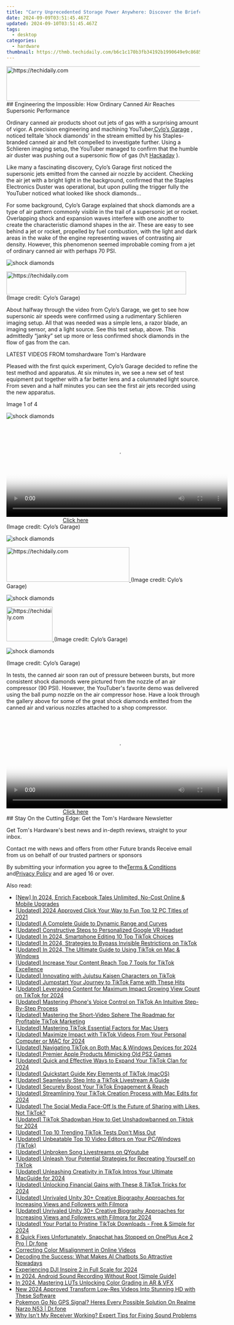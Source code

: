 ```yaml
---
title: "Carry Unprecedented Storage Power Anywhere: Discover the Briefcase Housing 368TB of NVMe SSDs and Advanced Tech Specs"
date: 2024-09-09T03:51:45.467Z
updated: 2024-09-10T03:51:45.467Z
tags:
  - desktop
categories:
  - hardware
thumbnail: https://thmb.techidaily.com/b6c1c170b3fb34192b1990649e9c8685733790cb7484ba703ce124bf47249cb0.jpg
---
```


<!-- affiliate ads begin -->
<a href="https://aligracehair.sjv.io/c/5597632/2135375/19272" target="_top" id="2135375">
  <img src="//a.impactradius-go.com/display-ad/19272-2135375" border="0" alt="https://techidaily.com" width="728" height="90"/>
</a>
<img height="0" width="0" src="https://aligracehair.sjv.io/i/5597632/2135375/19272" style="position:absolute;visibility:hidden;" border="0" />
<!-- affiliate ads end -->
## Engineering the Impossible: How Ordinary Canned Air Reaches Supersonic Performance

Ordinary canned air products shoot out jets of gas with a surprising amount of vigor. A precision engineering and machining YouTuber,[Cylo’s Garage](https://www.youtube.com/watch?v=DfYlLns0els) , noticed telltale ‘shock diamonds’ in the stream emitted by his Staples-branded canned air and felt compelled to investigate further. Using a Schlieren imaging setup, the YouTuber managed to confirm that the humble air duster was pushing out a supersonic flow of gas (h/t [Hackaday](https://hackaday.com/2024/02/18/canned-air-is-unexpectedly-supersonic/) ).

 Like many a fascinating discovery, Cylo’s Garage first noticed the supersonic jets emitted from the canned air nozzle by accident. Checking the air jet with a bright light in the background, confirmed that the Staples Electronics Duster was operational, but upon pulling the trigger fully the YouTuber noticed what looked like shock diamonds...

 For some background, Cylo’s Garage explained that shock diamonds are a type of air pattern commonly visible in the trail of a supersonic jet or rocket. Overlapping shock and expansion waves interfere with one another to create the characteristic diamond shapes in the air. These are easy to see behind a jet or rocket, propelled by fuel combustion, with the light and dark areas in the wake of the engine representing waves of contrasting air density. However, this phenomenon seemed improbable coming from a jet of ordinary canned air with perhaps 70 PSI.

![shock diamonds](https://cdn.mos.cms.futurecdn.net/wMGjjqj2ttbEB8vS7vxPqW-320-80.jpg)

<!-- affiliate ads begin -->
<a href="https://aligracehair.sjv.io/c/5597632/2115950/19272" target="_top" id="2115950">
  <img src="//a.impactradius-go.com/display-ad/19272-2115950" border="0" alt="https://techidaily.com" width="468" height="60"/>
</a>
<img height="0" width="0" src="https://aligracehair.sjv.io/i/5597632/2115950/19272" style="position:absolute;visibility:hidden;" border="0" />
<!-- affiliate ads end -->
 (Image credit: Cylo’s Garage)

 About halfway through the video from Cylo’s Garage, we get to see how supersonic air speeds were confirmed using a rudimentary Schlieren imaging setup. All that was needed was a simple lens, a razor blade, an imaging sensor, and a light source. See this test setup, above. This admittedly “janky” set up more or less confirmed shock diamonds in the flow of gas from the can.

 LATEST VIDEOS FROM tomshardware Tom's Hardware

 Pleased with the first quick experiment, Cylo’s Garage decided to refine the test method and apparatus. At six minutes in, we see a new set of test equipment put together with a far better lens and a columnated light source. From seven and a half minutes you can see the first air jets recorded using the new apparatus.

 Image 1 of 4

![shock diamonds](https://vanilla.futurecdn.net/cyclingnews/media/img/missing-image.svg)

<!-- affiliate ads begin -->
<span id="1982456">
					<video width="576" height="240" style="cursor:pointer"
           poster="//a.impactradius-go.com/display-clicktoplayimage/1982456.png"
           onclick="if(!this.playClicked){this.play();this.setAttribute('controls',true);this.playClicked=true;}">
	   <source src="//a.impactradius-go.com/display-ad/22993-1982456">
	   <img src="//a.impactradius-go.com/display-clicktoplayimage/1982456.png" style="border: none; height: 100%; width: 100%; object-fit: contain">
	</video>
	<div style="width:360px;text-align:center"><a href="javascript:window.open(decodeURIComponent('https%3A%2F%2Fhomestyler.sjv.io%2Fc%2F5597632%2F1982456%2F22993'), '_blank');void(0);">Click here</a></div>
</span>
<img height="0" width="0" src="https://imp.pxf.io/i/5597632/1982456/22993" style="position:absolute;visibility:hidden;" border="0" />
<!-- affiliate ads end -->
 (Image credit: Cylo’s Garage)

![shock diamonds](https://vanilla.futurecdn.net/cyclingnews/media/img/missing-image.svg)

<!-- affiliate ads begin -->
<a href="https://bluettius.sjv.io/c/5597632/2139109/17108" target="_top" id="2139109">
  <img src="//a.impactradius-go.com/display-ad/17108-2139109" border="0" alt="https://techidaily.com" width="320" height="90"/>
</a>
<img height="0" width="0" src="https://bluettius.sjv.io/i/5597632/2139109/17108" style="position:absolute;visibility:hidden;" border="0" />
<!-- affiliate ads end -->
 (Image credit: Cylo’s Garage)

![shock diamonds](https://vanilla.futurecdn.net/cyclingnews/media/img/missing-image.svg)

<!-- affiliate ads begin -->
<a href="https://aligracehair.sjv.io/c/5597632/2115926/19272" target="_top" id="2115926">
  <img src="//a.impactradius-go.com/display-ad/19272-2115926" border="0" alt="https://techidaily.com" width="120" height="90"/>
</a>
<img height="0" width="0" src="https://aligracehair.sjv.io/i/5597632/2115926/19272" style="position:absolute;visibility:hidden;" border="0" />
<!-- affiliate ads end -->
 (Image credit: Cylo’s Garage)

![shock diamonds](https://vanilla.futurecdn.net/cyclingnews/media/img/missing-image.svg)

 (Image credit: Cylo’s Garage)

 In tests, the canned air soon ran out of pressure between bursts, but more consistent shock diamonds were pictured from the nozzle of an air compressor (90 PSI). However, the YouTuber's favorite demo was delivered using the ball pump nozzle on the air compressor hose. Have a look through the gallery above for some of the great shock diamonds emitted from the canned air and various nozzles attached to a shop compressor.

<!-- affiliate ads begin -->
<span id="1982485">
					<video width="576" height="240" style="cursor:pointer"
           poster="//a.impactradius-go.com/display-clicktoplayimage/1982485.png"
           onclick="if(!this.playClicked){this.play();this.setAttribute('controls',true);this.playClicked=true;}">
	   <source src="//a.impactradius-go.com/display-ad/22993-1982485">
	   <img src="//a.impactradius-go.com/display-clicktoplayimage/1982485.png" style="border: none; height: 100%; width: 100%; object-fit: contain">
	</video>
	<div style="width:360px;text-align:center"><a href="javascript:window.open(decodeURIComponent('https%3A%2F%2Fhomestyler.sjv.io%2Fc%2F5597632%2F1982485%2F22993'), '_blank');void(0);">Click here</a></div>
</span>
<img height="0" width="0" src="https://imp.pxf.io/i/5597632/1982485/22993" style="position:absolute;visibility:hidden;" border="0" />
<!-- affiliate ads end -->
## Stay On the Cutting Edge: Get the Tom's Hardware Newsletter

 Get Tom's Hardware's best news and in-depth reviews, straight to your inbox.

 Contact me with news and offers from other Future brands  Receive email from us on behalf of our trusted partners or sponsors

 By submitting your information you agree to the[Terms & Conditions](https://futureplc.com/terms-conditions/) and[Privacy Policy](https://futureplc.com/privacy-policy/) and are aged 16 or over.


<ins class="adsbygoogle"
     style="display:block"
     data-ad-format="autorelaxed"
     data-ad-client="ca-pub-7571918770474297"
     data-ad-slot="1223367746"></ins>



<ins class="adsbygoogle"
     style="display:block"
     data-ad-client="ca-pub-7571918770474297"
     data-ad-slot="8358498916"
     data-ad-format="auto"
     data-full-width-responsive="true"></ins>

<span class="atpl-alsoreadstyle">Also read:</span>
<div><ul>
<li><a href="https://facebook-videos.techidaily.com/new-in-2024-enrich-facebook-tales-unlimited-no-cost-online-and-mobile-upgrades/"><u>[New] In 2024, Enrich Facebook Tales  Unlimited, No-Cost Online & Mobile Upgrades</u></a></li>
<li><a href="https://screen-capture.techidaily.com/updated-2024-approved-click-your-way-to-fun-top-12-pc-titles-of-2021/"><u>[Updated] 2024 Approved  Click Your Way to Fun  Top 12 PC Titles of 2021</u></a></li>
<li><a href="https://extra-tips.techidaily.com/updated-a-complete-guide-to-dynamic-range-and-curves/"><u>[Updated] A Complete Guide to Dynamic Range and Curves</u></a></li>
<li><a href="https://extra-hints.techidaily.com/updated-constructive-steps-to-personalized-google-vr-headset/"><u>[Updated] Constructive Steps to Personalized Google VR Headset</u></a></li>
<li><a href="https://tiktok-clips.techidaily.com/updated-in-2024-smartphone-editing-10-top-tiktok-choices/"><u>[Updated] In 2024, Smartphone Editing  10 Top TikTok Choices</u></a></li>
<li><a href="https://tiktok-clips.techidaily.com/updated-in-2024-strategies-to-bypass-invisible-restrictions-on-tiktok/"><u>[Updated] In 2024, Strategies to Bypass Invisible Restrictions on TikTok</u></a></li>
<li><a href="https://tiktok-clips.techidaily.com/updated-in-2024-the-ultimate-guide-to-using-tiktok-on-mac-and-windows/"><u>[Updated] In 2024, The Ultimate Guide to Using TikTok on Mac & Windows</u></a></li>
<li><a href="https://tiktok-clips.techidaily.com/updated-increase-your-content-reach-top-7-tools-for-tiktok-excellence/"><u>[Updated] Increase Your Content Reach  Top 7 Tools for TikTok Excellence</u></a></li>
<li><a href="https://tiktok-clips.techidaily.com/updated-innovating-with-jujutsu-kaisen-characters-on-tiktok/"><u>[Updated] Innovating with Jujutsu Kaisen Characters on TikTok</u></a></li>
<li><a href="https://tiktok-clips.techidaily.com/updated-jumpstart-your-journey-to-tiktok-fame-with-these-hits/"><u>[Updated] Jumpstart Your Journey to TikTok Fame with These Hits</u></a></li>
<li><a href="https://tiktok-clips.techidaily.com/updated-leveraging-content-for-maximum-impact-growing-view-count-on-tiktok-for-2024/"><u>[Updated] Leveraging Content for Maximum Impact  Growing View Count on TikTok for 2024</u></a></li>
<li><a href="https://tiktok-clips.techidaily.com/updated-mastering-iphones-voice-control-on-tiktok-an-intuitive-step-by-step-process/"><u>[Updated] Mastering iPhone's Voice Control on TikTok  An Intuitive Step-By-Step Process</u></a></li>
<li><a href="https://tiktok-clips.techidaily.com/updated-mastering-the-short-video-sphere-the-roadmap-for-profitable-tiktok-marketing/"><u>[Updated] Mastering the Short-Video Sphere  The Roadmap for Profitable TikTok Marketing</u></a></li>
<li><a href="https://tiktok-clips.techidaily.com/updated-mastering-tiktok-essential-factors-for-mac-users/"><u>[Updated] Mastering TikTok  Essential Factors for Mac Users</u></a></li>
<li><a href="https://tiktok-clips.techidaily.com/updated-maximize-impact-with-tiktok-videos-from-your-personal-computer-or-mac-for-2024/"><u>[Updated] Maximize Impact with TikTok Videos From Your Personal Computer or MAC for 2024</u></a></li>
<li><a href="https://tiktok-clips.techidaily.com/updated-navigating-tiktok-on-both-mac-and-windows-devices-for-2024/"><u>[Updated] Navigating TikTok on Both Mac & Windows Devices for 2024</u></a></li>
<li><a href="https://screen-capture.techidaily.com/updated-premier-apple-products-mimicking-old-ps2-games/"><u>[Updated] Premier Apple Products Mimicking Old PS2 Games</u></a></li>
<li><a href="https://tiktok-clips.techidaily.com/updated-quick-and-effective-ways-to-expand-your-tiktok-clan-for-2024/"><u>[Updated] Quick and Effective Ways to Expand Your TikTok Clan for 2024</u></a></li>
<li><a href="https://tiktok-clips.techidaily.com/updated-quickstart-guide-key-elements-of-tiktok-macos/"><u>[Updated] Quickstart Guide  Key Elements of TikTok (macOS)</u></a></li>
<li><a href="https://tiktok-clips.techidaily.com/updated-seamlessly-step-into-a-tiktok-livestream-a-guide/"><u>[Updated] Seamlessly Step Into a TikTok Livestream  A Guide</u></a></li>
<li><a href="https://tiktok-clips.techidaily.com/updated-securely-boost-your-tiktok-engagement-and-reach/"><u>[Updated] Securely Boost Your TikTok Engagement & Reach</u></a></li>
<li><a href="https://tiktok-clips.techidaily.com/updated-streamlining-your-tiktok-creation-process-with-mac-edits-for-2024/"><u>[Updated] Streamlining Your TikTok Creation Process with Mac Edits for 2024</u></a></li>
<li><a href="https://tiktok-clips.techidaily.com/updated-the-social-media-face-off-is-the-future-of-sharing-with-likes-not-tiktok/"><u>[Updated] The Social Media Face-Off  Is the Future of Sharing with Likes, Not TikTok?</u></a></li>
<li><a href="https://tiktok-clips.techidaily.com/updated-tiktok-shadowban-how-to-get-unshadowbanned-on-tiktok-for-2024/"><u>[Updated] TikTok Shadowban  How to Get Unshadowbanned on Tiktok for 2024</u></a></li>
<li><a href="https://tiktok-clips.techidaily.com/updated-top-10-trending-tiktok-tests-dont-miss-out/"><u>[Updated] Top 10 Trending TikTok Tests  Don't Miss Out</u></a></li>
<li><a href="https://tiktok-clips.techidaily.com/updated-unbeatable-top-10-video-editors-on-your-pcwindows-tiktok/"><u>[Updated] Unbeatable Top 10 Video Editors on Your PC/Windows (TikTok)</u></a></li>
<li><a href="https://tiktok-clips.techidaily.com/updated-unbroken-song-livestreams-on-qyoutube/"><u>[Updated] Unbroken Song Livestreams on QYoutube</u></a></li>
<li><a href="https://tiktok-clips.techidaily.com/updated-unleash-your-potential-strategies-for-recreating-yourself-on-tiktok/"><u>[Updated] Unleash Your Potential  Strategies for Recreating Yourself on TikTok</u></a></li>
<li><a href="https://tiktok-clips.techidaily.com/updated-unleashing-creativity-in-tiktok-intros-your-ultimate-macguide-for-2024/"><u>[Updated] Unleashing Creativity in TikTok Intros  Your Ultimate MacGuide for 2024</u></a></li>
<li><a href="https://tiktok-clips.techidaily.com/updated-unlocking-financial-gains-with-these-8-tiktok-tricks-for-2024/"><u>[Updated] Unlocking Financial Gains with These 8 TikTok Tricks for 2024</u></a></li>
<li><a href="https://tiktok-clips.techidaily.com/updated-unrivaled-unity-30plus-creative-biography-approaches-for-increasing-views-and-followers-with-filmora/"><u>[Updated] Unrivaled Unity  30+ Creative Biography Approaches for Increasing Views and Followers with Filmora</u></a></li>
<li><a href="https://tiktok-clips.techidaily.com/updated-unrivaled-unity-30plus-creative-biography-approaches-for-increasing-views-and-followers-with-filmora-for-2024/"><u>[Updated] Unrivaled Unity  30+ Creative Biography Approaches for Increasing Views and Followers with Filmora for 2024</u></a></li>
<li><a href="https://tiktok-clips.techidaily.com/updated-your-portal-to-pristine-tiktok-downloads-free-and-simple-for-2024/"><u>[Updated] Your Portal to Pristine TikTok Downloads - Free & Simple for 2024</u></a></li>
<li><a href="https://howto.techidaily.com/8-quick-fixes-unfortunately-snapchat-has-stopped-on-oneplus-ace-2-pro-drfone-by-drfone-fix-android-problems-fix-android-problems/"><u>8 Quick Fixes Unfortunately, Snapchat has Stopped on OnePlus Ace 2 Pro | Dr.fone</u></a></li>
<li><a href="https://extra-resources.techidaily.com/correcting-color-misalignment-in-online-videos/"><u>Correcting Color Misalignment in Online Videos</u></a></li>
<li><a href="https://tiktok-clips.techidaily.com/decoding-the-success-what-makes-ai-chatbots-so-attractive-nowadays/"><u>Decoding the Success: What Makes AI Chatbots So Attractive Nowadays</u></a></li>
<li><a href="https://some-techniques.techidaily.com/experiencing-dji-inspire-2-in-full-scale-for-2024/"><u>Experiencing DJI Inspire 2 in Full Scale for 2024</u></a></li>
<li><a href="https://screen-mirroring-recording.techidaily.com/in-2024-android-sound-recording-without-root-simple-guide/"><u>In 2024, Android Sound Recording Without Root [Simple Guide]</u></a></li>
<li><a href="https://vp-tips.techidaily.com/in-2024-mastering-luts-unlocking-color-grading-in-ar-and-vfx/"><u>In 2024, Mastering LUTs  Unlocking Color Grading in AR & VFX</u></a></li>
<li><a href="https://video-content-creator.techidaily.com/new-2024-approved-transform-low-res-videos-into-stunning-hd-with-these-software/"><u>New 2024 Approved Transform Low-Res Videos Into Stunning HD with These Software</u></a></li>
<li><a href="https://pokemon-go-android.techidaily.com/pokemon-go-no-gps-signal-heres-every-possible-solution-on-realme-narzo-n53-drfone-by-drfone-virtual-android/"><u>Pokemon Go No GPS Signal? Heres Every Possible Solution On Realme Narzo N53 | Dr.fone</u></a></li>
<li><a href="https://technical-tips.techidaily.com/why-isnt-my-receiver-working-expert-tips-for-fixing-sound-problems/"><u>Why Isn't My Receiver Working? Expert Tips for Fixing Sound Problems</u></a></li>
</ul></div>
